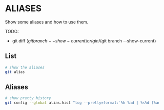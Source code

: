 # ALIASES

Show some aliases and how to use them.  

TODO:  

* git diff $(git branch --show-current) origin/$(git branch --show-current)  

## List

```sh
# show the aliases
git alias  
```

## Aliases

```sh
# show pretty history
git config --global alias.hist "log --pretty=format:'%h %ad | %s%d [%an]' --graph --date=short"
```
